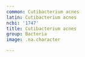 ```yaml
---
common: Cutibacterium acnes
latin: Cutibacterium acnes
ncbi: '1747'
title: Cutibacterium acnes
group: Bacteria
image: .na.character

---
```

